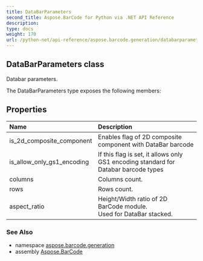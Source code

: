 ```yaml
---
title: DataBarParameters
second_title: Aspose.BarCode for Python via .NET API Reference
description: 
type: docs
weight: 170
url: /python-net/api-reference/aspose.barcode.generation/databarparameters/
---
```


## DataBarParameters class

Databar parameters.

The DataBarParameters type exposes the following members:
## Properties
| Name | Description |
| :- | :- |
|is_2d_composite_component|Enables flag of 2D composite component with DataBar barcode|
|is_allow_only_gs1_encoding|If this flag is set, it allows only GS1 encoding standard for Databar barcode types|
|columns|Columns count.|
|rows|Rows count.|
|aspect_ratio|Height/Width ratio of 2D BarCode module.<br/>            Used for DataBar stacked.|

### See Also

* namespace [aspose.barcode.generation](/barcode/python-net/api-reference/aspose.barcode.generation/)
* assembly [Aspose.BarCode](/barcode/python-net/api-reference/)


